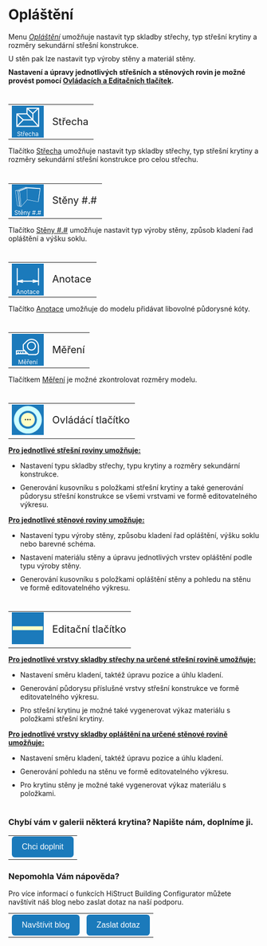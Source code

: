 # Opláštění
Menu <u><i>Opláštění</i></u> umožňuje nastavit typ skladby střechy, typ střešní krytiny a rozměry sekundární střešní konstrukce. 

U stěn pak lze nastavit typ výroby stěny a materiál stěny.

<b>Nastavení a úpravy jednotlivých střešních a stěnových rovin je možné provést pomocí <u>Ovládacích a Editačních tlačítek</u>.</b>

<style>
h2{
  border-bottom: none;
  margin-top: 10px;
  margin-bottom: 0px;
}
p{
  border-bottom: none;
  margin-top: 10px;
  margin-bottom: 10px;
}
</style>

#
<table>
  <tr>
    <td>
      <div style="position: relative; width: 64px; height: 64px;">
        <img src="img/RoofSketchIcon64x64.png" alt="RoofSketchIcon64x64.png" width="64" height="64">
      <div style="position: absolute; bottom: 0; width: 100%; background: none; color: white; font-size: 12px; text-align: center;">
      Střecha
      </div>
      </div>
    </td>
    <td style="vertical-align: middle; font-size: 20px;">
      Střecha
    </td>
  </tr>
</table>

Tlačítko <u>Střecha</u> umožňuje nastavit typ skladby střechy, typ střešní krytiny a rozměry sekundární střešní konstrukce pro celou střechu.

#
<table>
  <tr>
    <td>
      <div style="position: relative; width: 64px; height: 64px;">
        <img src="img/WallIcon64x64.png" alt="WallIcon64x64.png" width="64" height="64">
      <div style="position: absolute; bottom: 0; width: 100%; background: none; color: white; font-size: 12px; text-align: center;">
      Stěny #.#
      </div>
      </div>
    </td>
    <td style="vertical-align: middle; font-size: 20px;">
      Stěny #.#
    </td>
  </tr>
</table> 

Tlačítko <u>Stěny #.#</u> umožňuje nastavit typ výroby stěny, způsob kladení řad opláštění a výšku soklu.

#
<table>
  <tr>
    <td>
      <div style="position: relative; width: 64px; height: 64px;">
        <img src="img/DimensionLinearIcon64x64.png" alt="DimensionLinearIcon64x64.png" width="64" height="64">
      <div style="position: absolute; bottom: 0; width: 100%; background: none; color: white; font-size: 12px; text-align: center;">
      Anotace
      </div>
      </div>
    </td>
    <td style="vertical-align: middle; font-size: 20px;">
      Anotace
    </td>
  </tr>
</table>

Tlačítko <u>Anotace</u> umožňuje do modelu přidávat libovolné půdorysné kóty.

#
<table>
  <tr>
    <td>
      <div style="position: relative; width: 64px; height: 64px;">
        <img src="img/TapeMeasureIcon64x64.png" alt="TapeMeasureIcon64x64.png" width="64" height="64">
      <div style="position: absolute; bottom: 0; width: 100%; background: none; color: white; font-size: 12px; text-align: center;">
      Měření
      </div>
      </div>
    </td>
    <td style="vertical-align: middle; font-size: 20px;">
      Měření
    </td>
  </tr>
</table>

Tlačítkem <u>Měření</u> je možné zkontrolovat rozměry modelu.

#
<table>
  <tr>
    <td><img src="img/ControlButton.png" alt="ControlButton.png" width="64"></td>
    <td style="vertical-align: middle; font-size: 20px;">Ovládácí tlačítko</td>
  </tr> 
  </table>

<b><u>Pro jednotlivé střešní roviny umožňuje:</u></b>
- Nastavení typu skladby střechy, typu krytiny a rozměry sekundární konstrukce. 

- Generování kusovníku s položkami střešní krytiny a také generování půdorysu střešní konstrukce se všemi vrstvami ve formě editovatelného výkresu.

<b><u>Pro jednotlivé stěnové roviny umožňuje:</u></b>
- Nastavení typu výroby stěny, způsobu kladení řad opláštění, výšku soklu nebo barevné schéma.

- Nastavení materiálu stěny a úpravu jednotlivých vrstev opláštění podle typu výroby stěny.

- Generování kusovníku s položkami opláštění stěny a pohledu na stěnu ve formě editovatelného výkresu.

#
<table>
  <tr>
    <td><img src="img/EditButton.png" alt="EditButton.png" width="64"></td>
    <td style="vertical-align: middle; font-size: 20px;">Editační tlačítko</td>
  </tr> 
</table>

<b><u>Pro jednotlivé vrstvy skladby střechy na určené střešní rovině umožňuje:</u></b>

- Nastavení směru kladení, taktéž úpravu pozice a úhlu kladení.

- Generování půdorysu příslušné vrstvy střešní konstrukce ve formě editovatelného výkresu.

- Pro střešní krytinu je možné také vygenerovat výkaz materiálu s položkami střešní krytiny.

<b><u>Pro jednotlivé vrstvy skladby opláštění na určené stěnové rovině umožňuje:</u></b>

- Nastavení směru kladení, taktéž úpravu pozice a úhlu kladení.

- Generování pohledu na stěnu ve formě editovatelného výkresu.

- Pro krytinu stěny je možné také vygenerovat výkaz materiálu s položkami.

#

<style>
    .btn {
      margin-top: 0px;
      padding: 12px 20px;
      background-color: rgb(27,122,187);
      color: white;
      border: none;
      border-radius: 6px;
      cursor: pointer;
      font-size: 16px;
    }
    .btn:hover {
      background-color: rgb(20,90,140);
</style>

### Chybí vám v galerii některá krytina? Napište nám, doplníme ji.
<table>
  <tr>
    <td>
      <a href="mailto:jiri.podval@histruct.com?subject=Dotaz na HiStruct konfigurátor budov">
        <button class="btn">
        Chci doplnit
        </button>
      </a>
    </td>
  </tr>
</table>

### Nepomohla Vám nápověda?
Pro více informací o funkcích HiStruct Building Configurator můžete navštívit náš blog nebo zaslat dotaz na naší podporu. 
<table>
  <tr>
    <td>
      <a href="https://docs.histruct.com/cs/"> 
        <button class="btn">
        Navštívit blog
        </button>
      </a>
    </td>
    <td>
      <a href="mailto:support@histruct.com?subject=Dotaz na Support HiStruct">
         <button class="btn">
         Zaslat dotaz
         </button>
      </a>
    </td>
  </tr>
</table>